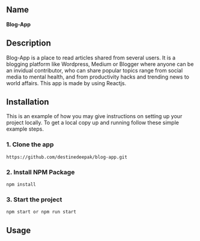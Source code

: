 ## Name
**Blog-App**
## Description
Blog-App is a place to read articles shared from several users. It is a blogging platform like Wordpress, Medium or Blogger where anyone can be an invidual contributor, who can share popular topics range from social media to mental health, and from productivity hacks and trending news to world affairs. This app is made by using Reactjs.
## Installation
This is an example of how you may give instructions on setting up your project locally. To get a local copy up and running follow these simple example steps.
### 1. Clone the app
```
https://github.com/destinedeepak/blog-app.git
```
### 2. Install NPM Package
```
npm install
```
### 3. Start the project
```
npm start or npm run start
```
## Usage
